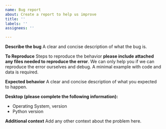```yaml
---
name: Bug report
about: Create a report to help us improve
title: ''
labels: ''
assignees: ''

---
```


**Describe the bug**
A clear and concise description of what the bug is.

**To Reproduce**
Steps to reproduce the behavior **please include attached any files needed to reproduce the error**. We can only help you if we can reproduce the error ourselves and debug. A minimal example with code and data is required.

**Expected behavior**
A clear and concise description of what you expected to happen.

**Desktop (please complete the following information):**
 - Operating System, version
 - Python version

**Additional context**
Add any other context about the problem here.
